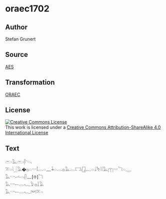 # oraec1702

## Author

Stefan Grunert

## Source

[AES](https://github.com/simondschweitzer/aes)

## Transformation

[ORAEC](https://oraec.github.io/)

## License

<a rel="license" href="http://creativecommons.org/licenses/by-sa/4.0/"><img alt="Creative Commons License" style="border-width:0" src="https://i.creativecommons.org/l/by-sa/4.0/88x31.png" /></a><br />This work is licensed under a <a rel="license" href="http://creativecommons.org/licenses/by-sa/4.0/">Creative Commons Attribution-ShareAlike 4.0 International License</a>

## Text

𓂧𓅓𓂧𓋴𓌪<br>
𓎁𓏏𓇋𓃀𓄿�𓐍𓏏𓎟𓄤𓂋𓏏𓈖𓇓𓏏𓂋𓐍𓅓𓂋𓉐𓏤𓉗𓉻𓏏𓇍𓌸𓇋𓇋𓅓𓉲𓎟𓆓𓏏𓇾<br>
𓅓𓎡𓌡𓏏𓏤𓋴𓈖[⯑]𓆓<br>
𓅓𓎡𓍿𓂋𓆑𓅱𓐍𓆼𓄿<br>
𓅓𓎡𓍿𓂋𓆑𓋞𓎁𓏏<br>
